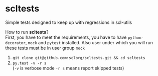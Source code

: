 # scltests
Simple tests designed to keep up with regressions in scl-utils

How to run **scltests**?  
First, you have to meet the requirements, you have to have `python-decorator`, `mock` and `pytest` installed. Also user
under which you will run these tests must be in user group `mock`

1. `git clone git@github.com:sclorg/scltests.git && cd scltests`
2. `py.test -v -r s`  
(`-v` is verbose mode `-r s` means report skipped tests)
